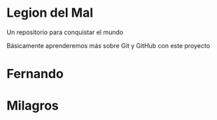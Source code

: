 # Legion del Mal
Un repositorio para conquistar el mundo

Básicamente aprenderemos más sobre Git y GitHub con este proyecto


# Fernando

# Milagros

